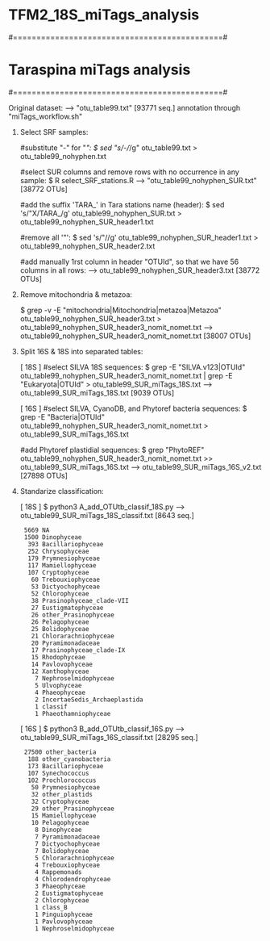 # TFM2_18S_miTags_analysis


#=============================================#
#          Taraspina miTags analysis          #
#=============================================#

Original dataset:
	--> "otu_table99.txt" [93771 seq.]
	annotation through "miTags_workflow.sh"


1) Select SRF samples:

	#substitute "-" for "_":
	$ sed "s/-/_/g" otu_table99.txt > otu_table99_nohyphen.txt


	#select SUR columns and remove rows with no occurrence in any sample:
	$ R select_SRF_stations.R
	--> "otu_table99_nohyphen_SUR.txt" [38772 OTUs]

	#add the suffix 'TARA_' in Tara stations name (header):
	$ sed 's/\"X/TARA_/g' otu_table99_nohyphen_SUR.txt > otu_table99_nohyphen_SUR_header1.txt

	#remove all '"':
	$ sed 's/\"//g' otu_table99_nohyphen_SUR_header1.txt > otu_table99_nohyphen_SUR_header2.txt

	#add manually 1rst column in header "OTUId", so that we have 56 columns in all rows:
	--> otu_table99_nohyphen_SUR_header3.txt [38772 OTUs]


2) Remove mitochondria & metazoa:

	$ grep -v -E "mitochondria|Mitochondria|metazoa|Metazoa" otu_table99_nohyphen_SUR_header3.txt > otu_table99_nohyphen_SUR_header3_nomit_nomet.txt
	--> otu_table99_nohyphen_SUR_header3_nomit_nomet.txt [38007 OTUs]


2) Split 16S & 18S into separated tables:

	[ 18S ]
	#select SILVA 18S sequences:
	$ grep -E "SILVA.v123|OTUId" otu_table99_nohyphen_SUR_header3_nomit_nomet.txt | grep -E "Eukaryota|OTUId" > otu_table99_SUR_miTags_18S.txt
	--> otu_table99_SUR_miTags_18S.txt [9039 OTUs]

	[ 16S ]
	#select SILVA, CyanoDB, and Phytoref bacteria sequences:
	$ grep -E "Bacteria|OTUId" otu_table99_nohyphen_SUR_header3_nomit_nomet.txt > otu_table99_SUR_miTags_16S.txt

	#add Phytoref plastidial sequences:
	$ grep "PhytoREF" otu_table99_nohyphen_SUR_header3_nomit_nomet.txt >> otu_table99_SUR_miTags_16S.txt
	--> otu_table99_SUR_miTags_16S_v2.txt [27898 OTUs]


3) Standarize classification:


	[ 18S ]
	$ python3 A_add_OTUtb_classif_18S.py
	--> otu_table99_SUR_miTags_18S_classif.txt [8643 seq.]

		5669 NA
		1500 Dinophyceae
		 393 Bacillariophyceae
		 252 Chrysophyceae
		 179 Prymnesiophyceae
		 117 Mamiellophyceae
		 107 Cryptophyceae
		  60 Trebouxiophyceae
		  53 Dictyochophyceae
		  52 Chlorophyceae
		  38 Prasinophyceae_clade-VII
		  27 Eustigmatophyceae
		  26 other_Prasinophyceae
		  26 Pelagophyceae
		  25 Bolidophyceae
		  21 Chlorarachniophyceae
		  20 Pyramimonadaceae
		  17 Prasinophyceae_clade-IX
		  15 Rhodophyceae
		  14 Pavlovophyceae
		  12 Xanthophyceae
		   7 Nephroselmidophyceae
		   5 Ulvophyceae
		   4 Phaeophyceae
		   2 IncertaeSedis_Archaeplastida
		   1 classif
		   1 Phaeothamniophyceae


	 [ 16S ]
	 $ python3 B_add_OTUtb_classif_16S.py
	 --> otu_table99_SUR_miTags_16S_classif.txt [28295 seq.]

		27500 other_bacteria
		 188 other_cyanobacteria
		 173 Bacillariophyceae
		 107 Synechococcus
		 102 Prochlorococcus
		  50 Prymnesiophyceae
		  32 other_plastids
		  32 Cryptophyceae
		  29 other_Prasinophyceae
		  15 Mamiellophyceae
		  10 Pelagophyceae
		   8 Dinophyceae
		   7 Pyramimonadaceae
		   7 Dictyochophyceae
		   7 Bolidophyceae
		   5 Chlorarachniophyceae
		   4 Trebouxiophyceae
		   4 Rappemonads
		   4 Chlorodendrophyceae
		   3 Phaeophyceae
		   2 Eustigmatophyceae
		   2 Chlorophyceae
		   1 class_B
		   1 Pinguiophyceae
		   1 Pavlovophyceae
		   1 Nephroselmidophyceae



